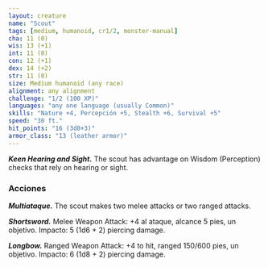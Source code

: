 ```yaml
---
layout: creature
name: "Scout"
tags: [medium, humanoid, cr1/2, monster-manual]
cha: 11 (0)
wis: 13 (+1)
int: 11 (0)
con: 12 (+1)
dex: 14 (+2)
str: 11 (0)
size: Medium humanoid (any race)
alignment: any alignment
challenge: "1/2 (100 XP)"
languages: "any one language (usually Common)"
skills: "Nature +4, Percepción +5, Stealth +6, Survival +5"
speed: "30 ft."
hit_points: "16 (3d8+3)"
armor_class: "13 (leather armor)"
---
```


***Keen Hearing and Sight.*** The scout has advantage on Wisdom (Perception) checks that rely on hearing or sight.

### Acciones

***Multiataque.*** The scout makes two melee attacks or two ranged attacks.

***Shortsword.*** Melee Weapon Attack: +4 al ataque, alcance 5 pies, un objetivo. Impacto: 5 (1d6 + 2) piercing damage.

***Longbow.*** Ranged Weapon Attack: +4 to hit, ranged 150/600 pies, un objetivo. Impacto: 6 (1d8 + 2) piercing damage.